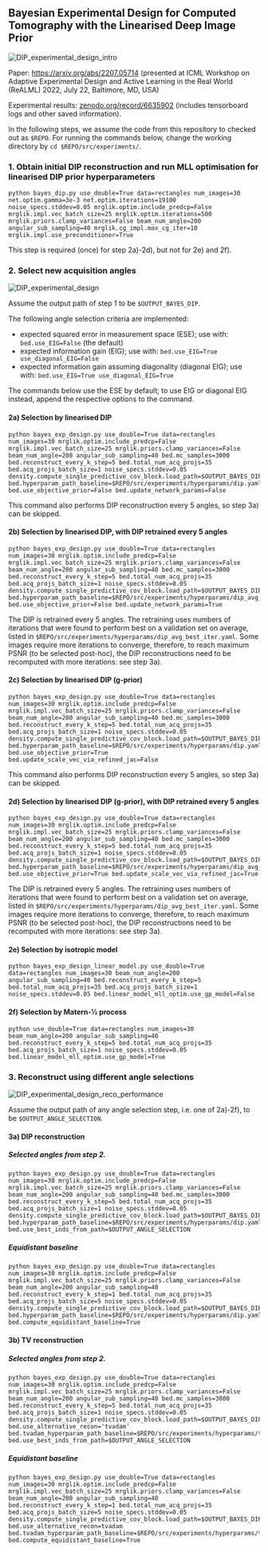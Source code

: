 ## Bayesian Experimental Design for Computed Tomography with the Linearised Deep Image Prior

![DIP_experimental_design_intro](https://user-images.githubusercontent.com/50658913/172893131-0098c325-fe2a-4985-9644-5a4a6c04e1cc.png)

Paper: https://arxiv.org/abs/2207.05714 (presented at ICML Workshop on Adaptive Experimental Design and Active Learning in the Real World (ReALML) 2022, July 22, Baltimore, MD, USA)

Experimental results: [zenodo.org/record/6635902](https://zenodo.org/record/6635902) (includes tensorboard logs and other saved information).

In the following steps, we assume the code from this repository to checked out
as `$REPO`. For running the commands below, change the working directory by
`cd $REPO/src/experiments/`.


### 1.  Obtain initial DIP reconstruction and run MLL optimisation for linearised DIP prior hyperparameters

```shell
python bayes_dip.py use_double=True data=rectangles num_images=30 net.optim.gamma=3e-3 net.optim.iterations=19100 noise_specs.stddev=0.05 mrglik.optim.include_predcp=False mrglik.impl.vec_batch_size=25 mrglik.optim.iterations=500 mrglik.priors.clamp_variances=False beam_num_angle=200 angular_sub_sampling=40 mrglik.cg_impl.max_cg_iter=10 mrglik.impl.use_preconditioner=True
```

This step is required (once) for step 2a)-2d), but not for 2e) and 2f).


### 2.  Select new acquisition angles

![DIP_experimental_design](https://user-images.githubusercontent.com/50658913/172891797-a1be058b-9125-48fc-9b03-60f0817aca31.png)

Assume the output path of step 1 to be `$OUTPUT_BAYES_DIP`.

The following angle selection criteria are implemented:
  * expected squared error in measurement space (ESE); use with: `bed.use_EIG=False` (the default)
  * expected information gain (EIG); use with: `bed.use_EIG=True use_diagonal_EIG=False`
  * expected information gain assuming diagonality (diagonal EIG); use with: `bed.use_EIG=True use_diagonal_EIG=True`

The commands below use the ESE by default; to use EIG or diagonal EIG instead, append the respective options to the command.

#### 2a)  Selection by linearised DIP

```shell
python bayes_exp_design.py use_double=True data=rectangles num_images=30 mrglik.optim.include_predcp=False mrglik.impl.vec_batch_size=25 mrglik.priors.clamp_variances=False beam_num_angle=200 angular_sub_sampling=40 bed.mc_samples=3000 bed.reconstruct_every_k_step=5 bed.total_num_acq_projs=35 bed.acq_projs_batch_size=1 noise_specs.stddev=0.05 density.compute_single_predictive_cov_block.load_path=$OUTPUT_BAYES_DIP bed.hyperparam_path_baseline=$REPO/src/experiments/hyperparams/dip.yaml bed.use_objective_prior=False bed.update_network_params=False
```

This command also performs DIP reconstruction every 5 angles, so step 3a) can be skipped.

#### 2b)  Selection by linearised DIP, with DIP retrained every 5 angles

```shell
python bayes_exp_design.py use_double=True data=rectangles num_images=30 mrglik.optim.include_predcp=False mrglik.impl.vec_batch_size=25 mrglik.priors.clamp_variances=False beam_num_angle=200 angular_sub_sampling=40 bed.mc_samples=3000 bed.reconstruct_every_k_step=5 bed.total_num_acq_projs=35 bed.acq_projs_batch_size=1 noise_specs.stddev=0.05 density.compute_single_predictive_cov_block.load_path=$OUTPUT_BAYES_DIP bed.hyperparam_path_baseline=$REPO/src/experiments/hyperparams/dip_avg_best_iter.yaml bed.use_objective_prior=False bed.update_network_params=True
```

The DIP is retrained every 5 angles.  The retraining uses numbers of iterations
that were found to perform best on a validation set on average, listed in
`$REPO/src/experiments/hyperparams/dip_avg_best_iter.yaml`.  Some images require
more iterations to converge, therefore, to reach maximum PSNR (to be selected
post-hoc), the DIP reconstructions need to be recomputed with more iterations:
see step 3a).

#### 2c)  Selection by linearised DIP (g-prior)

```shell
python bayes_exp_design.py use_double=True data=rectangles num_images=30 mrglik.optim.include_predcp=False mrglik.impl.vec_batch_size=25 mrglik.priors.clamp_variances=False beam_num_angle=200 angular_sub_sampling=40 bed.mc_samples=3000 bed.reconstruct_every_k_step=5 bed.total_num_acq_projs=35 bed.acq_projs_batch_size=1 noise_specs.stddev=0.05 density.compute_single_predictive_cov_block.load_path=$OUTPUT_BAYES_DIP bed.hyperparam_path_baseline=$REPO/src/experiments/hyperparams/dip.yaml bed.use_objective_prior=True bed.update_scale_vec_via_refined_jac=False
```

This command also performs DIP reconstruction every 5 angles, so step 3a) can be skipped.

#### 2d)  Selection by linearised DIP (g-prior), with DIP retrained every 5 angles

```shell
python bayes_exp_design.py use_double=True data=rectangles num_images=30 mrglik.optim.include_predcp=False mrglik.impl.vec_batch_size=25 mrglik.priors.clamp_variances=False beam_num_angle=200 angular_sub_sampling=40 bed.mc_samples=3000 bed.reconstruct_every_k_step=5 bed.total_num_acq_projs=35 bed.acq_projs_batch_size=1 noise_specs.stddev=0.05 density.compute_single_predictive_cov_block.load_path=$OUTPUT_BAYES_DIP bed.hyperparam_path_baseline=$REPO/src/experiments/hyperparams/dip_avg_best_iter.yaml bed.use_objective_prior=True bed.update_scale_vec_via_refined_jac=True
```

The DIP is retrained every 5 angles.  The retraining uses numbers of iterations
that were found to perform best on a validation set on average, listed in
`$REPO/src/experiments/hyperparams/dip_avg_best_iter.yaml`.  Some images require
more iterations to converge, therefore, to reach maximum PSNR (to be selected
post-hoc), the DIP reconstructions need to be recomputed with more iterations:
see step 3a).

#### 2e)  Selection by isotropic model

```shell
python bayes_exp_design_linear_model.py use_double=True data=rectangles num_images=30 beam_num_angle=200 angular_sub_sampling=40 bed.reconstruct_every_k_step=5 bed.total_num_acq_projs=35 bed.acq_projs_batch_size=1 noise_specs.stddev=0.05 bed.linear_model_mll_optim.use_gp_model=False
```

#### 2f)  Selection by Matern-½ process

```shell
python use_double=True data=rectangles num_images=30 beam_num_angle=200 angular_sub_sampling=40 bed.reconstruct_every_k_step=5 bed.total_num_acq_projs=35 bed.acq_projs_batch_size=1 noise_specs.stddev=0.05 bed.linear_model_mll_optim.use_gp_model=True
```


### 3.  Reconstruct using different angle selections

![DIP_experimental_design_reco_performance](https://user-images.githubusercontent.com/50658913/172892786-042400a6-b8af-412a-ab8e-f5b9814d83ab.png)

Assume the output path of any angle selection step, i.e. one of 2a)-2f), to be
`$OUTPUT_ANGLE_SELECTION`.

#### 3a)  DIP reconstruction

#####  Selected angles from step 2.

```shell
python bayes_exp_design.py use_double=True data=rectangles num_images=30 mrglik.optim.include_predcp=False mrglik.impl.vec_batch_size=25 mrglik.priors.clamp_variances=False beam_num_angle=200 angular_sub_sampling=40 bed.mc_samples=3000 bed.reconstruct_every_k_step=5 bed.total_num_acq_projs=35 bed.acq_projs_batch_size=1 noise_specs.stddev=0.05 density.compute_single_predictive_cov_block.load_path=$OUTPUT_BAYES_DIP bed.hyperparam_path_baseline=$REPO/src/experiments/hyperparams/dip.yaml bed.use_best_inds_from_path=$OUTPUT_ANGLE_SELECTION
```

#####  Equidistant baseline

```shell
python bayes_exp_design.py use_double=True data=rectangles num_images=30 mrglik.optim.include_predcp=False mrglik.impl.vec_batch_size=25 mrglik.priors.clamp_variances=False beam_num_angle=200 angular_sub_sampling=40 bed.reconstruct_every_k_step=1 bed.total_num_acq_projs=35 bed.acq_projs_batch_size=5 noise_specs.stddev=0.05 density.compute_single_predictive_cov_block.load_path=$OUTPUT_BAYES_DIP bed.hyperparam_path_baseline=$REPO/src/experiments/hyperparams/dip.yaml bed.compute_equidistant_baseline=True
```

#### 3b)  TV reconstruction

#####  Selected angles from step 2.

```shell
python bayes_exp_design.py use_double=True data=rectangles num_images=30 mrglik.optim.include_predcp=False mrglik.impl.vec_batch_size=25 mrglik.priors.clamp_variances=False beam_num_angle=200 angular_sub_sampling=40 bed.mc_samples=3000 bed.reconstruct_every_k_step=5 bed.total_num_acq_projs=35 bed.acq_projs_batch_size=1 noise_specs.stddev=0.05 density.compute_single_predictive_cov_block.load_path=$OUTPUT_BAYES_DIP bed.use_alternative_recon='tvadam' bed.tvadam_hyperparam_path_baseline=$REPO/src/experiments/hyperparams/tvadam.yaml bed.use_best_inds_from_path=$OUTPUT_ANGLE_SELECTION
```

#####  Equidistant baseline

```shell
python bayes_exp_design.py use_double=True data=rectangles num_images=30 mrglik.optim.include_predcp=False mrglik.impl.vec_batch_size=25 mrglik.priors.clamp_variances=False beam_num_angle=200 angular_sub_sampling=40 bed.reconstruct_every_k_step=1 bed.total_num_acq_projs=35 bed.acq_projs_batch_size=5 noise_specs.stddev=0.05 density.compute_single_predictive_cov_block.load_path=$OUTPUT_BAYES_DIP bed.use_alternative_recon=tvadam bed.tvadam_hyperparam_path_baseline=$REPO/src/experiments/hyperparams/tvadam.yaml bed.compute_equidistant_baseline=True
```
